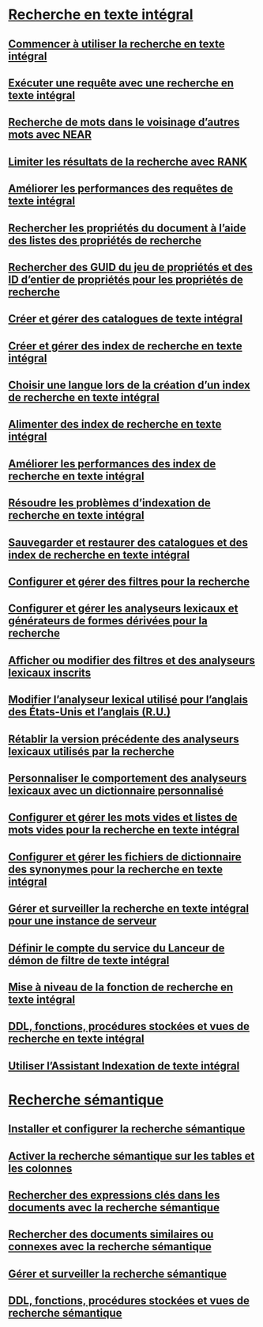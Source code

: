 # [Recherche en texte intégral](full-text-search.md)
## [Commencer à utiliser la recherche en texte intégral](get-started-with-full-text-search.md)
## [Exécuter une requête avec une recherche en texte intégral](query-with-full-text-search.md)
## [Recherche de mots dans le voisinage d’autres mots avec NEAR](search-for-words-close-to-another-word-with-near.md)
## [Limiter les résultats de la recherche avec RANK](limit-search-results-with-rank.md)
## [Améliorer les performances des requêtes de texte intégral](improve-the-performance-of-full-text-queries.md)
## [Rechercher les propriétés du document à l’aide des listes des propriétés de recherche](search-document-properties-with-search-property-lists.md)
## [Rechercher des GUID du jeu de propriétés et des ID d’entier de propriétés pour les propriétés de recherche](find-property-set-guids-and-property-integer-ids-for-search-properties.md)
## [Créer et gérer des catalogues de texte intégral](create-and-manage-full-text-catalogs.md)
## [Créer et gérer des index de recherche en texte intégral](create-and-manage-full-text-indexes.md)
## [Choisir une langue lors de la création d’un index de recherche en texte intégral](choose-a-language-when-creating-a-full-text-index.md)
## [Alimenter des index de recherche en texte intégral](populate-full-text-indexes.md)
## [Améliorer les performances des index de recherche en texte intégral](improve-the-performance-of-full-text-indexes.md)
## [Résoudre les problèmes d’indexation de recherche en texte intégral](troubleshoot-full-text-indexing.md)
## [Sauvegarder et restaurer des catalogues et des index de recherche en texte intégral](back-up-and-restore-full-text-catalogs-and-indexes.md)
## [Configurer et gérer des filtres pour la recherche](configure-and-manage-filters-for-search.md)
## [Configurer et gérer les analyseurs lexicaux et générateurs de formes dérivées pour la recherche](configure-and-manage-word-breakers-and-stemmers-for-search.md)
## [Afficher ou modifier des filtres et des analyseurs lexicaux inscrits](view-or-change-registered-filters-and-word-breakers.md)
## [Modifier l’analyseur lexical utilisé pour l’anglais des États-Unis et l’anglais (R.U.)](change-the-word-breaker-used-for-us-english-and-uk-english.md)
## [Rétablir la version précédente des analyseurs lexicaux utilisés par la recherche](revert-the-word-breakers-used-by-search-to-the-previous-version.md)
## [Personnaliser le comportement des analyseurs lexicaux avec un dictionnaire personnalisé](customize-the-behavior-of-word-breakers-with-a-custom-dictionary.md)
## [Configurer et gérer les mots vides et listes de mots vides pour la recherche en texte intégral](configure-and-manage-stopwords-and-stoplists-for-full-text-search.md)
## [Configurer et gérer les fichiers de dictionnaire des synonymes pour la recherche en texte intégral](configure-and-manage-thesaurus-files-for-full-text-search.md)
## [Gérer et surveiller la recherche en texte intégral pour une instance de serveur](manage-and-monitor-full-text-search-for-a-server-instance.md)
## [Définir le compte du service du Lanceur de démon de filtre de texte intégral](set-the-service-account-for-the-full-text-filter-daemon-launcher.md)
## [Mise à niveau de la fonction de recherche en texte intégral](upgrade-full-text-search.md)
## [DDL, fonctions, procédures stockées et vues de recherche en texte intégral](full-text-search-ddl-functions-stored-procedures-and-views.md)
## [Utiliser l’Assistant Indexation de texte intégral](use-the-full-text-indexing-wizard.md)
# [Recherche sémantique](semantic-search-sql-server.md)
## [Installer et configurer la recherche sémantique](install-and-configure-semantic-search.md)
## [Activer la recherche sémantique sur les tables et les colonnes](enable-semantic-search-on-tables-and-columns.md)
## [Rechercher des expressions clés dans les documents avec la recherche sémantique](find-key-phrases-in-documents-with-semantic-search.md)
## [Rechercher des documents similaires ou connexes avec la recherche sémantique](find-similar-and-related-documents-with-semantic-search.md)
## [Gérer et surveiller la recherche sémantique](manage-and-monitor-semantic-search.md)
## [DDL, fonctions, procédures stockées et vues de recherche sémantique](semantic-search-ddl-functions-stored-procedures-and-views.md)
